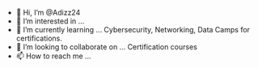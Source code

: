- 👋 Hi, I’m @Adizz24
- 👀 I’m interested in ...
- 🌱 I’m currently learning ... Cybersecurity, Networking, Data Camps for certifications. 
- 💞️ I’m looking to collaborate on ... Certification courses 
- 📫 How to reach me ...

<!---
Adizz24/Adizz24 is a ✨ special ✨ repository because its `README.md` (this file) appears on your GitHub profile.
You can click the Preview link to take a look at your changes.
--->
